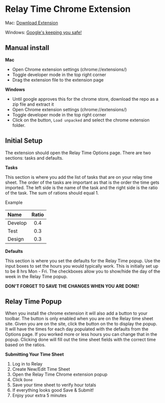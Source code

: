 # Relay Time Chrome Extension

Mac: [Download Extension](https://github.com/derekedelaney/relay-time-chrome-extension/raw/master/relay-chrome-extension.crx)

Windows: [Google's keeping you safe!](https://blog.chromium.org/2015/05/continuing-to-protect-chrome-users-from.html)

## Manual install
**Mac**
- Open Chrome extension settings (chrome://extensions/)
- Toggle developer mode in the top right corner
- Drag the extension file to the extension page

**Windows**
- Until google approves this for the chrome store, download the repo as a zip file and extract it
- Open Chrome extension settings (chrome://extensions/)
- Toggle developer mode in the top right corner
- Click on the button, `Load unpacked` and select the chrome extension folder.

## Initial Setup
The extension should open the Relay Time Options page. There are two sections: tasks and defaults.

**Tasks**

This section is where you add the list of tasks that are on your relay time sheet. The order of the tasks are important as that is the order the time gets imported. The left side is the name of the task and the right side is the ratio of the task. The sum of rations should equal 1.

Example

| Name | Ratio |
|:---|:---:|
| Develop | 0.4 |
| Test | 0.3 |
| Design | 0.3 |

**Defaults**

This section is where you set the defaults for the Relay Time popup. Use the input boxes to set the hours you would typically work. This is initially set up to be 8 hrs Mon - Fri. The checkboxes allow you to show/hide the day of the week in the Relay Time popup.

**DON'T FORGET TO SAVE THE CHANGES WHEN YOU ARE DONE!**

## Relay Time Popup
When you install the chrome extension it will also add a button to your toolbar. The button is only enabled when you are on the Relay time sheet site. Given you are on the site, click the button on the to display the popup. It will have the times for each day populated with the defaults from the Options page. If you worked more or less hours you can change that in the popup. Clicking done will fill out the time sheet fields with the correct time based on the ratios. 

**Submitting Your Time Sheet**

1. Log in to Relay
2. Create New/Edit Time Sheet
3. Open the Relay Time Chrome extension popup
4. Click `Done`
5. Save your time sheet to verify hour totals
6. If everything looks good Save & Submit!
7. Enjoy your extra 5 minutes